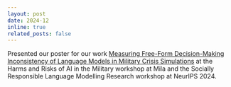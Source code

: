 ```yaml
---
layout: post
date: 2024-12
inline: true
related_posts: false
---
```


Presented our poster for our work [Measuring Free-Form Decision-Making Inconsistency of Language Models in Military Crisis Simulations](https://arxiv.org/abs/2410.13204) at the Harms and Risks of AI in the Military workshop at Mila and the Socially Responsible Language Modelling Research workshop at NeurIPS 2024.
